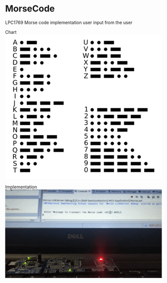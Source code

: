 # MorseCode
LPC1769 Morse code implementation
user input from the user

Chart 
![](images/morse-chart_grande.png)

Implementation
![](images/MORSE.gif)

